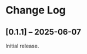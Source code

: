 # Change Log

## [0.1.1] – 2025-06-07
Initial release.

<!--
All notable changes to this project will be documented in this file. This change log follows the conventions of [keepachangelog.com](http://keepachangelog.com/).

## [Unreleased]
### Changed
- Add a new arity to `make-widget-async` to provide a different widget shape.

## [0.1.1] - 2025-04-12
### Changed
- Documentation on how to make the widgets.

### Removed
- `make-widget-sync` - we're all async, all the time.

### Fixed
- Fixed widget maker to keep working when daylight savings switches over.

## 0.1.0 - 2025-04-12
### Added
- Files from the new template.
- Widget maker public API - `make-widget-sync`.

[Unreleased]: https://sourcehost.site/your-name/screpl/compare/0.1.1...HEAD
[0.1.1]: https://sourcehost.site/your-name/screpl/compare/0.1.0...0.1.1
-->
